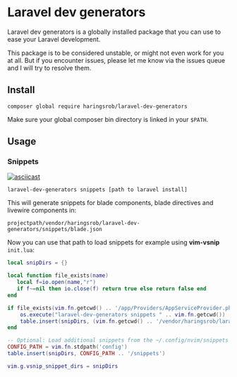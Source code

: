 # Laravel dev generators

Laravel dev generators is a globally installed package that you can use to ease your Laravel development.

This package is to be considered unstable, or might not even work for you at all. But if you encounter
issues, please let me know via the issues queue and I will try to resolve them.

## Install

```
composer global require haringsrob/laravel-dev-generators
```

Make sure your global composer bin directory is linked in your `$PATH`.

## Usage

### Snippets

[![asciicast](https://asciinema.org/a/m4CnivSpOhXiCzi2M0wgUeRvg.svg)](https://asciinema.org/a/m4CnivSpOhXiCzi2M0wgUeRvg)

```
laravel-dev-generators snippets [path to laravel install]
```

This will generate snippets for blade components, blade directives and livewire components in:

```
projectpath/vendor/haringsrob/laravel-dev-generators/snippets/blade.json
```

Now you can use that path to load snippets for example using **vim-vsnip** `init.lua`:

```lua
local snipDirs = {}

local function file_exists(name)
   local f=io.open(name,"r")
   if f~=nil then io.close(f) return true else return false end
end

if file_exists(vim.fn.getcwd() .. '/app/Providers/AppServiceProvider.php') then
    os.execute("laravel-dev-generators snippets " .. vim.fn.getcwd())
    table.insert(snipDirs, (vim.fn.getcwd() .. '/vendor/haringsrob/laravel-dev-generators/snippets/'))
end

-- Optional: Load additional snippets from the ~/.config/nvim/snippets folder.
CONFIG_PATH = vim.fn.stdpath('config')
table.insert(snipDirs, CONFIG_PATH .. '/snippets')

vim.g.vsnip_snippet_dirs = snipDirs
```
